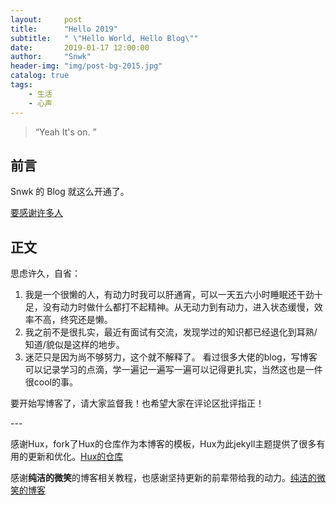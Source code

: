 ```yaml
---
layout:     post
title:      "Hello 2019"
subtitle:   " \"Hello World, Hello Blog\""
date:       2019-01-17 12:00:00
author:     "Snwk"
header-img: "img/post-bg-2015.jpg"
catalog: true
tags:
    - 生活
    - 心声
---
```


> “Yeah It's on. ”


## 前言

Snwk 的 Blog 就这么开通了。

[要感谢许多人](#build) 

## 正文

思虑许久，自省：
1. 我是一个很懒的人，有动力时我可以肝通宵，可以一天五六小时睡眠还干劲十足，没有动力时做什么都打不起精神。从无动力到有动力，进入状态缓慢，效率不高，终究还是懒。
2. 我之前不是很扎实，最近有面试有交流，发现学过的知识都已经退化到耳熟/知道/貌似是这样的地步。
3. 迷茫只是因为尚不够努力，这个就不解释了。
看过很多大佬的blog，写博客可以记录学习的点滴，学一遍记一遍写一遍可以记得更扎实，当然这也是一件很cool的事。

要开始写博客了，请大家监督我！也希望大家在评论区批评指正！



<p id = "build"></p>
---


感谢Hux，fork了Hux的仓库作为本博客的模板，Hux为此jekyll主题提供了很多有用的更新和优化。[Hux的仓库](https://github.com/Huxpro/huxpro.github.io)

感谢**纯洁的微笑**的博客相关教程，也感谢坚持更新的前辈带给我的动力。[纯洁的微笑的博客](http://www.ityouknow.com/)



